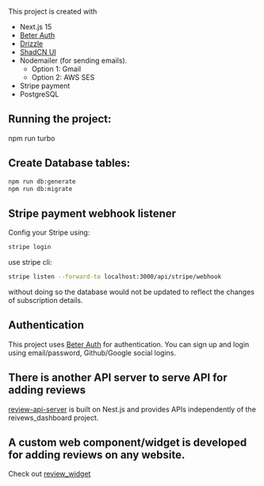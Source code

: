 This project is created with 

- Next.js 15
- [Beter Auth](https://github.com/better-auth/better-auth)
- [Drizzle](https://github.com/drizzle-team/drizzle-orm)
- [ShadCN UI](https://github.com/shadcn-ui/ui)
- Nodemailer (for sending emails). 
  - Option 1: Gmail
  - Option 2: AWS SES 
- Stripe payment
- PostgreSQL

## Running the project:
npm run turbo

## Create Database tables:
```bash
npm run db:generate
npm run db:migrate
```

## Stripe payment webhook listener
Config your Stripe using:
```bash
stripe login
```

use stripe cli:

```bash
stripe listen --forward-to localhost:3000/api/stripe/webhook
```

without doing so the database would not be updated to reflect the changes of subscription details.

## Authentication
This project uses [Beter Auth](https://github.com/better-auth/better-auth) for authentication. You can sign up and login using email/password, Github/Google social logins.

## There is another API server to serve API for adding reviews 
[review-api-server](https://github.com/crazyyi/review-api-server) is built on Nest.js and provides APIs independently of the reivews_dashboard project.

## A custom web component/widget is developed for adding reviews on any website.

Check out [review_widget](https://github.com/crazyyi/review_widget)